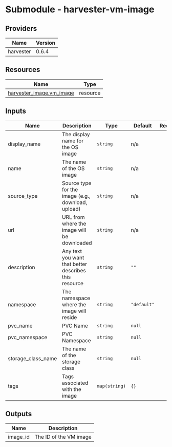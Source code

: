 # Submodule - harvester-vm-image

<!-- BEGIN_TF_DOCS -->

## Providers

| Name      | Version |
| --------- | ------- |
| harvester | 0.6.4   |

## Resources

| Name                                                                                                               | Type     |
| ------------------------------------------------------------------------------------------------------------------ | -------- |
| [harvester_image.vm_image](https://registry.terraform.io/providers/harvester/harvester/0.6.4/docs/resources/image) | resource |

## Inputs

| Name               | Description                                           | Type          | Default     | Required |
| ------------------ | ----------------------------------------------------- | ------------- | ----------- | :------: |
| display_name       | The display name for the OS image                     | `string`      | n/a         |   yes    |
| name               | The name of the OS image                              | `string`      | n/a         |   yes    |
| source_type        | Source type for the image (e.g., download, upload)    | `string`      | n/a         |   yes    |
| url                | URL from where the image will be downloaded           | `string`      | n/a         |   yes    |
| description        | Any text you want that better describes this resource | `string`      | `""`        |    no    |
| namespace          | The namespace where the image will reside             | `string`      | `"default"` |    no    |
| pvc_name           | PVC Name                                              | `string`      | `null`      |    no    |
| pvc_namespace      | PVC Namespace                                         | `string`      | `null`      |    no    |
| storage_class_name | The name of the storage class                         | `string`      | `null`      |    no    |
| tags               | Tags associated with the image                        | `map(string)` | `{}`        |    no    |

## Outputs

| Name     | Description            |
| -------- | ---------------------- |
| image_id | The ID of the VM image |

<!-- END_TF_DOCS -->
